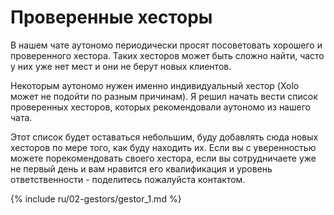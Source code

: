 # Проверенные хесторы

В нашем чате аутономо периодически просят посоветовать хорошего и проверенного хестора. Таких хесторов может быть
сложно найти, часто у них уже нет мест и они не берут новых клиентов.

Некоторым аутономо нужен именно индивидуальный хестор (Xolo может не подойти по разным причинам). Я решил начать
вести список проверенных хесторов, которых рекомендовали аутономо из нашего чата.

Этот список будет оставаться небольшим, буду добавлять сюда новых хесторов по мере того, как буду находить их. Если вы с
уверенностью можете порекомендовать своего хестора, если вы сотрудничаете уже не первый день и вам нравится его
квалификация и уровень ответственности - поделитесь пожалуйста контактом.

{% include ru/02-gestors/gestor_1.md %}
